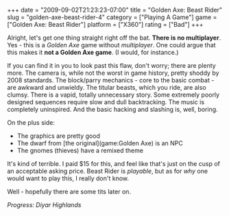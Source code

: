 +++
date = "2009-09-02T21:23:23-07:00"
title = "Golden Axe: Beast Rider"
slug = "golden-axe-beast-rider-4"
category = ["Playing A Game"]
game = ["Golden Axe: Beast Rider"]
platform = ["X360"]
rating = ["Bad"]
+++

Alright, let's get one thing straight right off the bat.  <b>There is no multiplayer</b>.  Yes - this is a <i>Golden Axe</i> game without <i>multiplayer</i>.  One could argue that this makes it <b>not a Golden Axe game</b>.  (I would, for instance.)

If you can find it in you to look past this flaw, don't worry; there are plenty more.  The camera is, while not the worst in game history, pretty shoddy by 2008 standards.  The block/parry mechanics - core to the basic combat - are awkward and unwieldy.  The titular beasts, which you ride, are also clumsy.  There is a vapid, totally unnecessary story.  Some extremely poorly designed sequences require slow and dull backtracking.  The music is completely uninspired.  And the basic hacking and slashing is, well, boring.

On the plus side:  
- The graphics are pretty good  
- The dwarf from [the original](game:Golden Axe) is an NPC  
- The gnomes (thieves) have a remixed theme

It's kind of terrible.  I paid $15 for this, and feel like that's just on the cusp of an acceptable asking price.  Beast Rider is <i>playable</i>, but as for <i>why</i> one would want to play this, I really don't know.

Well - hopefully there are some tits later on.

<i>Progress: Diyar Highlands</i>